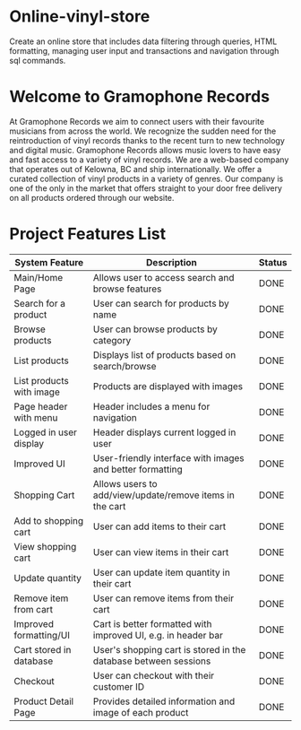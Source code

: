 # Online-vinyl-store
Create an online store that includes data filtering through queries, HTML formatting, managing user input and transactions and navigation through sql commands.

# Welcome to Gramophone Records
At Gramophone Records we aim to connect users with their favourite musicians from across the world.
We recognize the sudden need for the reintroduction of vinyl records thanks to the recent turn to new technology and digital music. 
Gramophone Records allows music lovers to have easy and fast access to a variety of vinyl records.
We are a web-based company that operates out of Kelowna, BC and ship internationally.
We offer a curated collection of vinyl products in a variety of genres.
Our company is one of the only in the market that offers straight to your door free delivery on all products ordered through our website.

# Project Features List 
<table>
  <thead>
    <tr>
      <th>System Feature</th>
      <th>Description</th>
      <th>Status</th>
    </tr>
  </thead>
  <tbody>
    <tr>
      <td>Main/Home Page</td>
      <td>Allows user to access search and browse features</td>
      <td>DONE</td>
    </tr>
    <tr>
      <td>Search for a product</td>
      <td>User can search for products by name</td>
      <td>DONE</td>
    </tr>
    <tr>
      <td>Browse products</td>
      <td>User can browse products by category</td>
      <td>DONE</td>
    </tr>
    <tr>
      <td>List products</td>
      <td>Displays list of products based on search/browse</td>
      <td>DONE</td>
    </tr>
    <tr>
      <td>List products with image</td>
      <td>Products are displayed with images</td>
      <td>DONE</td>
    </tr>
    <tr>
      <td>Page header with menu</td>
      <td>Header includes a menu for navigation</td>
      <td>DONE</td>
    </tr>
    <tr>
      <td>Logged in user display</td>
      <td>Header displays current logged in user</td>
      <td>DONE</td>
    </tr>
    <tr>
      <td>Improved UI</td>
      <td>User-friendly interface with images and better formatting</td>
      <td>DONE</td>
    </tr>
    <tr>
      <td>Shopping Cart</td>
      <td>Allows users to add/view/update/remove items in the cart</td>
      <td>DONE</td>
    </tr>
    <tr>
      <td>Add to shopping cart</td>
      <td>User can add items to their cart</td>
      <td>DONE</td>
    </tr>
    <tr>
      <td>View shopping cart</td>
      <td>User can view items in their cart</td>
      <td>DONE</td>
    </tr>
    <tr>
      <td>Update quantity</td>
      <td>User can update item quantity in their cart</td>
      <td>DONE</td>
    </tr>
    <tr>
      <td>Remove item from cart</td>
      <td>User can remove items from their cart</td>
      <td>DONE</td>
    </tr>
    <tr>
      <td>Improved formatting/UI</td>
      <td>Cart is better formatted with improved UI, e.g. in header bar</td>
      <td>DONE</td>
    </tr>
    <tr>
      <td>Cart stored in database</td>
      <td>User's shopping cart is stored in the database between sessions</td>
      <td>DONE</td>
    </tr>
    <tr>
      <td>Checkout</td>
      <td>User can checkout with their customer ID</td>
      <td>DONE</td>
    </tr>
    <tr>
      <td>Product Detail Page</td>
      <td>Provides detailed information and image of each product</td>
      <td>DONE</td>
    </tr>
      

